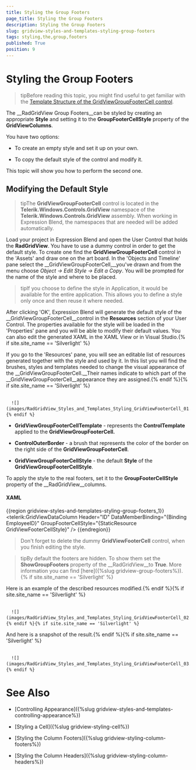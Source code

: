 ```yaml
---
title: Styling the Group Footers
page_title: Styling the Group Footers
description: Styling the Group Footers
slug: gridview-styles-and-templates-styling-group-footers
tags: styling,the,group,footers
published: True
position: 9
---
```


# Styling the Group Footers



>tipBefore reading this topic, you might find useful to get familiar with the [Template Structure of the GridViewGroupFooterCell control](2CD6EAA0-C735-4FA2-B921-A0D1A4452C10#GridViewGroupFooterCell).

The __RadGridView Group Footers__can be styled by creating an appropriate __Style__ and setting it to the __GroupFooterCellStyle__ property of the __GridViewColumns__. 

You have two options:

* To create an empty style and set it up on your own.

* To copy the default style of the control and modify it.

This topic will show you how to perform the second one.

## Modifying the Default Style

>tipThe __GridViewGroupFooterCell__ control is located in the __Telerik.Windows.Controls.GridView__ namespace of the __Telerik.Windows.Controls.GridView__ assembly.
			When working in Expression Blend, the namespaces that are needed will be added automatically.

Load your project in Expression Blend and open the User Control that holds the __RadGridView__. You have to use a dummy control in order to get the default style. To create one find the __GridViewGroupFooterCell__ control in the 'Assets' and draw one on the art board. In the 'Objects and Timeline' pane select the __GridViewGroupFooterCell,__you've drawn and from the menu choose *Object -> Edit Style -> Edit a Copy*. You will be prompted for the name of the style and where to be placed.

>tipIf you choose to define the style in Application, it would be available for the entire application. This allows you to define a style only once and then reuse it where needed.

After clicking 'OK', Expression Blend will generate the default style of the __GridViewGroupFooterCell__control in the __Resources__ section of your User Control. The properties available for the style will be loaded in the 'Properties' pane and you will be able to modify their default values. You can also edit the generated XAML in the XAML View or in Visual Studio.{% if site.site_name == 'Silverlight' %}

If you go to the 'Resources' pane, you will see an editable list of resources generated together with the style and used by it. In this list you will find the brushes, styles and templates needed to change the visual appearance of the __GridViewGroupFooterCell.__Their names indicate to which part of the __GridViewGroupFooterCell__appearance they are assigned.{% endif %}{% if site.site_name == 'Silverlight' %}




         
      ![](images/RadGridView_Styles_and_Templates_Styling_GridViewFooterCell_01.png){% endif %}

* __GridViewGroupFooterCellTemplate__ - represents the __ControlTemplate__ applied to the __GridViewGroupFooterCell.__

* __ControlOuterBorder__ - a brush that represents the color of the border on the right side of the __GridViewGroupFooterCell__.

* __GridViewGroupFooterCellStyle__ - the default __Style__ of the __GridViewGroupFooterCellStyle__.

To apply the style to the real footers, set it to the __GroupFooterCellStyle__ property of the __RadGridView__columns.

#### __XAML__

{{region gridview-styles-and-templates-styling-group-footers_1}}
	<telerik:GridViewDataColumn Header="ID"
	                                DataMemberBinding="{Binding EmployeeID}"
	                                GroupFooterCellStyle="{StaticResource GridViewFooterCellStyle}" />
	{{endregion}}



>Don't forget to delete the dummy __GridViewFooterCell__ control, when you finish editing the style.

>tipBy default the footers are hidden. To show them set the __ShowGroupFooters__ property of the __RadGridView__to __True__. More information you can find [here]({%slug gridview-group-footers%}).{% if site.site_name == 'Silverlight' %}

Here is an example of the described resources modified.{% endif %}{% if site.site_name == 'Silverlight' %}




         
      ![](images/RadGridView_Styles_and_Templates_Styling_GridViewFooterCell_02.png){% endif %}{% if site.site_name == 'Silverlight' %}

And here is a snapshot of the result.{% endif %}{% if site.site_name == 'Silverlight' %}




         
      ![](images/RadGridView_Styles_and_Templates_Styling_GridViewFooterCell_03.png){% endif %}

# See Also

 * [Controlling Appearance]({%slug gridview-styles-and-templates-controlling-appearance%})

 * [Styling a Cell]({%slug gridview-styling-cell%})

 * [Styling the Column Footers]({%slug gridview-styling-column-footers%})

 * [Styling the Column Headers]({%slug gridview-styling-column-headers%})
